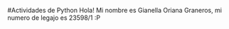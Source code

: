 #Actividades de Python
Hola! Mi nombre es Gianella Oriana Graneros, mi numero de legajo es 23598/1 :P